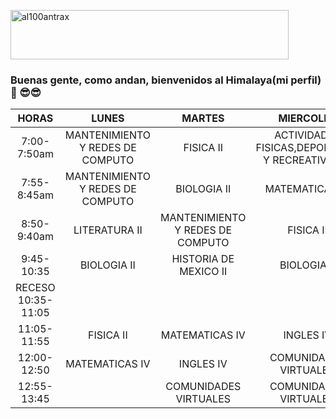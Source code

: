 <a href="https://cooltext.com"><img src="https://images.cooltext.com/5584570.png" width="445" height="79" alt="al100antrax" /></a>
 
### Buenas gente, como andan, bienvenidos al Himalaya(mi perfil) 👋 😎😎                
|        HORAS       |               LUNES              |              MARTES              |                    MIERCOLES                    |                 JUEVES                 |        VIERNES        |
|:------------------:|:--------------------------------:|:--------------------------------:|:-----------------------------------------------:|:--------------------------------------:|:---------------------:|
|     7:00-7:50am    | MANTENIMIENTO Y REDES DE COMPUTO |             FISICA II            | ACTIVIDADES FISICAS,DEPORTIVAS Y RECREATIVAS IV | ACTIVIDADES ARTISTICAS Y CULTURALES IV |      BIOLOGIA II      |
|     7:55-8:45am    | MANTENIMIENTO Y REDES DE COMPUTO |            BIOLOGIA II           |                  MATEMATICAS IV                 |              LITERATURA II             |       FISICA II       |
|     8:50-9:40am    |           LITERATURA II          | MANTENIMIENTO Y REDES DE COMPUTO |                    FISICA II                    |    MANTENIMIENTO Y REDES DE COMPUTO    |    MATEMATICAS IV     |
|     9:45-10:35     |            BIOLOGIA II           |       HISTORIA DE MEXICO II      |                   BIOLOGIA II                   |          HISTORIA DE MEXICO II         |     LITERATURA II     |
| RECESO 10:35-11:05 |                                  |                                  |                                                 |                                        |                       |
|     11:05-11:55    |             FISICA II            |          MATEMATICAS IV          |                    INGLES IV                    |                INGLES IV               | HISTORIA DE MEXICO II |
|     12:00-12:50    |          MATEMATICAS IV          |             INGLES IV            |              COMUNIDADES VIRTUALES              |                FISICA II               |                       |
|     12:55-13:45    |                                  |      COMUNIDADES VIRTUALES       |              COMUNIDADES VIRTUALES              |             MATEMATICAS IV             |                       |
<!--
**al100antrax/al100antrax** is a ✨ _special_ ✨ repository because its `README.md` (this file) appears on your GitHub profile.

Here are some ideas to get you started:

- 🔭 I’m currently working on ...
- 🌱 I’m currently learning ...
- 👯 I’m looking to collaborate on ...
- 🤔 I’m looking for help with ...
- 💬 Ask me about ...
- 📫 How to reach me: ...
- 😄 Pronouns: ...
- ⚡ Fun fact: ...
-->
